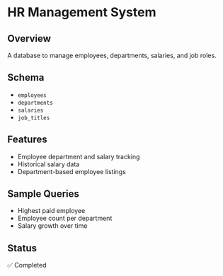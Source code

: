 # HR Management System

## Overview
A database to manage employees, departments, salaries, and job roles.

## Schema
- `employees`
- `departments`
- `salaries`
- `job_titles`

## Features
- Employee department and salary tracking
- Historical salary data
- Department-based employee listings

## Sample Queries
- Highest paid employee
- Employee count per department
- Salary growth over time

## Status
✅ Completed
